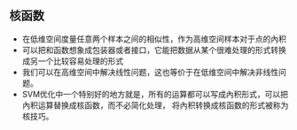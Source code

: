 


## 核函数

* 在低维空间度量任意两个样本之间的相似性，作为高维空间样本对于点的內积
* 可以把和函数想象成包装器或者接口，它能把数据从某个很难处理的形式转换成另一个比较容易处理的形式
* 我们可以在高维空间中解决线性问题，这也等价于在低维空间中解决非线性问题。
* SVM优化中一个特别好的地方就是，所有的运算都可以写成內积形式，可以把內积运算替换成核函数，而不必简化处理，
将內积转换成核函数的形式被称为核技巧。

